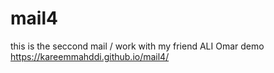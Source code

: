 # mail4
this is the seccond mail / work with my friend ALI Omar demo https://kareemmahddi.github.io/mail4/

